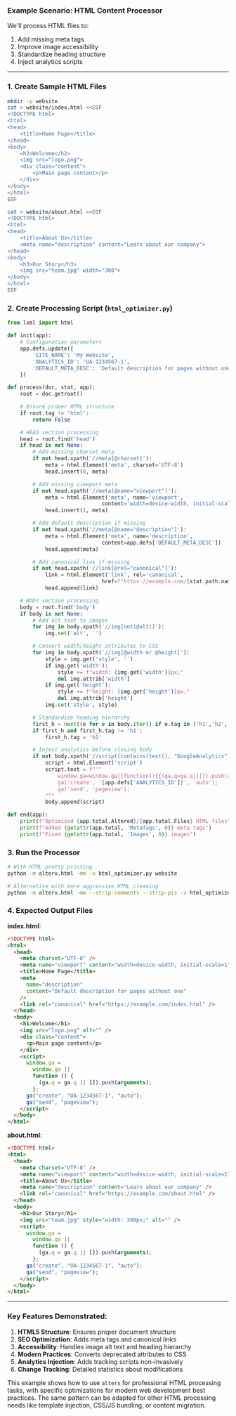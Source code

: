 ### Example Scenario: HTML Content Processor

We'll process HTML files to:

1. Add missing meta tags
2. Improve image accessibility
3. Standardize heading structure
4. Inject analytics scripts

---

### 1. Create Sample HTML Files

```bash
mkdir -p website
cat > website/index.html <<EOF
<!DOCTYPE html>
<html>
<head>
    <title>Home Page</title>
</head>
<body>
    <h2>Welcome</h2>
    <img src="logo.png">
    <div class="content">
        <p>Main page content</p>
    </div>
</body>
</html>
EOF

cat > website/about.html <<EOF
<!DOCTYPE html>
<html>
<head>
    <title>About Us</title>
    <meta name="description" content="Learn about our company">
</head>
<body>
    <h3>Our Story</h3>
    <img src="team.jpg" width="300">
</body>
</html>
EOF
```

### 2. Create Processing Script (`html_optimizer.py`)

```python
from lxml import html

def init(app):
    # Configuration parameters
    app.defs.update({
        'SITE_NAME': 'My Website',
        'ANALYTICS_ID': 'UA-1234567-1',
        'DEFAULT_META_DESC': 'Default description for pages without one'
    })

def process(doc, stat, app):
    root = doc.getroot()

    # Ensure proper HTML structure
    if root.tag != 'html':
        return False

    # HEAD section processing
    head = root.find('head')
    if head is not None:
        # Add missing charset meta
        if not head.xpath('//meta[@charset]'):
            meta = html.Element('meta', charset='UTF-8')
            head.insert(0, meta)

        # Add missing viewport meta
        if not head.xpath('//meta[@name="viewport"]'):
            meta = html.Element('meta', name='viewport',
                              content='width=device-width, initial-scale=1')
            head.insert(1, meta)

        # Add default description if missing
        if not head.xpath('//meta[@name="description"]'):
            meta = html.Element('meta', name='description',
                              content=app.defs['DEFAULT_META_DESC'])
            head.append(meta)

        # Add canonical link if missing
        if not head.xpath('//link[@rel="canonical"]'):
            link = html.Element('link', rel='canonical',
                              href=f"https://example.com/{stat.path.name}")
            head.append(link)

    # BODY section processing
    body = root.find('body')
    if body is not None:
        # Add alt text to images
        for img in body.xpath('//img[not(@alt)]'):
            img.set('alt', '')

        # Convert width/height attributes to CSS
        for img in body.xpath('//img[@width or @height]'):
            style = img.get('style', '')
            if img.get('width'):
                style += f"width: {img.get('width')}px;"
                del img.attrib['width']
            if img.get('height'):
                style += f"height: {img.get('height')}px;"
                del img.attrib['height']
            img.set('style', style)

        # Standardize heading hierarchy
        first_h = next((e for e in body.iter() if e.tag in ('h1','h2','h3','h4','h5','h6')), None)
        if first_h and first_h.tag != 'h1':
            first_h.tag = 'h1'

        # Inject analytics before closing body
        if not body.xpath('//script[contains(text(), "GoogleAnalytics")]'):
            script = html.Element('script')
            script.text = f"""
                window.ga=window.ga||function(){{(ga.q=ga.q||[]).push(arguments)}};
                ga('create', '{app.defs['ANALYTICS_ID']}', 'auto');
                ga('send', 'pageview');
            """
            body.append(script)

def end(app):
    print(f"Optimized {app.total.Altered}/{app.total.Files} HTML files")
    print(f"Added {getattr(app.total, 'MetaTags', 0)} meta tags")
    print(f"Fixed {getattr(app.total, 'Images', 0)} images")
```

### 3. Run the Processor

```bash
# With HTML pretty printing
python -m alterx.html -mm -x html_optimizer.py website

# Alternative with more aggressive HTML cleaning
python -m alterx.html -mm --strip-comments --strip-pis -x html_optimizer.py website
```

### 4. Expected Output Files

**index.html**:

```html
<!DOCTYPE html>
<html>
  <head>
    <meta charset="UTF-8" />
    <meta name="viewport" content="width=device-width, initial-scale=1" />
    <title>Home Page</title>
    <meta
      name="description"
      content="Default description for pages without one"
    />
    <link rel="canonical" href="https://example.com/index.html" />
  </head>
  <body>
    <h1>Welcome</h1>
    <img src="logo.png" alt="" />
    <div class="content">
      <p>Main page content</p>
    </div>
    <script>
      window.ga =
        window.ga ||
        function () {
          (ga.q = ga.q || []).push(arguments);
        };
      ga("create", "UA-1234567-1", "auto");
      ga("send", "pageview");
    </script>
  </body>
</html>
```

**about.html**:

```html
<!DOCTYPE html>
<html>
  <head>
    <meta charset="UTF-8" />
    <meta name="viewport" content="width=device-width, initial-scale=1" />
    <title>About Us</title>
    <meta name="description" content="Learn about our company" />
    <link rel="canonical" href="https://example.com/about.html" />
  </head>
  <body>
    <h1>Our Story</h1>
    <img src="team.jpg" style="width: 300px;" alt="" />
    <script>
      window.ga =
        window.ga ||
        function () {
          (ga.q = ga.q || []).push(arguments);
        };
      ga("create", "UA-1234567-1", "auto");
      ga("send", "pageview");
    </script>
  </body>
</html>
```

---

### Key Features Demonstrated:

1. **HTML5 Structure**: Ensures proper document structure
2. **SEO Optimization**: Adds meta tags and canonical links
3. **Accessibility**: Handles image alt text and heading hierarchy
4. **Modern Practices**: Converts deprecated attributes to CSS
5. **Analytics Injection**: Adds tracking scripts non-invasively
6. **Change Tracking**: Detailed statistics about modifications

This example shows how to use `alterx` for professional HTML processing tasks, with specific optimizations for modern web development best practices. The same pattern can be adapted for other HTML processing needs like template injection, CSS/JS bundling, or content migration.
